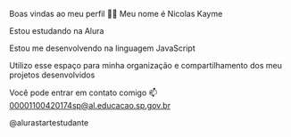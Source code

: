 Boas vindas ao meu perfil 💙💙
Meu nome é Nicolas Kayme

Estou estudando na Alura

Estou me desenvolvendo na linguagem JavaScript

Utilizo esse espaço para minha organização e compartilhamento dos meu projetos desenvolvidos

Você pode entrar em contato comigo 📫
00001100420174sp@al.educacao.sp.gov.br

@alurastartestudante
